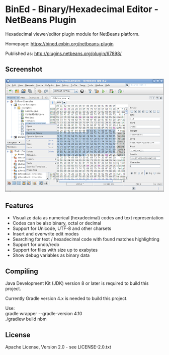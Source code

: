 BinEd - Binary/Hexadecimal Editor - NetBeans Plugin
===================================================

Hexadecimal viewer/editor plugin module for NetBeans platform.

Homepage: https://bined.exbin.org/netbeans-plugin  

Published as: http://plugins.netbeans.org/plugin/67898/  

Screenshot
----------

![BinEd-Editor Screenshot](images/bined-screenshot.png?raw=true)

Features
--------

  * Visualize data as numerical (hexadecimal) codes and text representation
  * Codes can be also binary, octal or decimal
  * Support for Unicode, UTF-8 and other charsets
  * Insert and overwrite edit modes
  * Searching for text / hexadecimal code with found matches highlighting
  * Support for undo/redo
  * Support for files with size up to exabytes
  * Show debug variables as binary data

Compiling
---------

Java Development Kit (JDK) version 8 or later is required to build this project.

Currently Gradle version 4.x is needed to build this project.

Use:  
gradle wrapper --gradle-version 4.10  
./gradlew build nbm  

License
-------

Apache License, Version 2.0 - see LICENSE-2.0.txt
